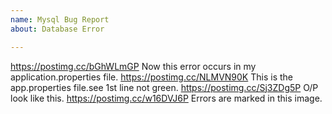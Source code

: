 ```yaml
---
name: Mysql Bug Report
about: Database Error

---
```


https://postimg.cc/bGhWLmGP          Now this error occurs in my application.properties file.
https://postimg.cc/NLMVN90K           This is the app.properties file.see 1st line not green.
https://postimg.cc/Sj3ZDg5P               O/P  look like this.
https://postimg.cc/w16DVJ6P              Errors are marked in this image.
